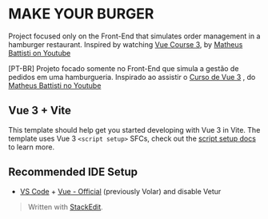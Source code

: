 
# MAKE YOUR BURGER

Project focused only on the Front-End that simulates order management in a hamburger restaurant.
Inspired by watching [Vue Course 3](https://www.youtube.com/watch?v=wsAQQioPIJs&list=PLnDvRpP8BnezDglaAvtWgQXzsOmXUuRHL), by [Matheus Battisti on Youtube](https://www.youtube.com/@MatheusBattisti )

[PT-BR] Projeto focado somente no Front-End que simula a gestão de pedidos em uma hamburgueria.
Inspirado ao assistir o [Curso de Vue 3](https://www.youtube.com/watch?v=wsAQQioPIJs&list=PLnDvRpP8BnezDglaAvtWgQXzsOmXUuRHL) , do [Matheus Battisti no Youtube](https://www.youtube.com/@MatheusBattisti)

## Vue 3 + Vite

  

This template should help get you started developing with Vue 3 in Vite. The template uses Vue 3 `<script setup>` SFCs, check out the [script setup docs](https://v3.vuejs.org/api/sfc-script-setup.html#sfc-script-setup) to learn more.

  

## Recommended IDE Setup

  

-  [VS Code](https://code.visualstudio.com/) + [Vue - Official](https://marketplace.visualstudio.com/items?itemName=Vue.volar) (previously Volar) and disable Vetur

> Written with [StackEdit](https://stackedit.io/).

